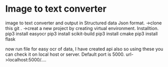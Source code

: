 # Image to text converter
image to text converter and output in Structured data Json format.
->clone this git .
->creat a new project by creating virtual environment.
Installtion.
pip3 install easyocr
pip3 install scikit-build
pip3 install cmake
pip3 install flask



now run  file for easy ocr of data,
I have created api also so using these you can check it on local host or server.
Default port is 5000.
url->localhost:5000/....
